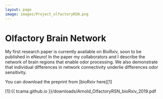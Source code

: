```yaml
---
layout: page
image: images/Project_olfactoryRSN.png
---
```

# Olfactory Brain Network

My first research paper is currently available on BioRxiv, soon to be published in eNeuro! In the paper my collaborators and I describe the network of brain regions that enable odor processing. We also demonstrate that individual differences in network connectivity underlie differences odor sensitivity.

You can download the preprint from [bioRxiv here][1]

[1]:{{ tcama.github.io }}/downloads/Arnold_OlfactoryRSN_bioRxiv_2019.pdf